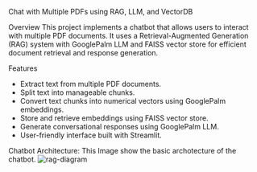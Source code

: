 Chat with Multiple PDFs using RAG, LLM, and VectorDB

Overview
This project implements a chatbot that allows users to interact with multiple PDF documents. It uses a Retrieval-Augmented Generation (RAG) system with GooglePalm LLM and FAISS vector store for efficient document retrieval and response generation.

Features
- Extract text from multiple PDF documents.
- Split text into manageable chunks.
- Convert text chunks into numerical vectors using GooglePalm embeddings.
- Store and retrieve embeddings using FAISS vector store.
- Generate conversational responses using GooglePalm LLM.
- User-friendly interface built with Streamlit.


Chatbot Architecture:
This Image show the basic archotecture of the chatbot.
![rag-diagram](https://github.com/VineetDS/RAG-Chatbot/assets/98698202/f1177d7c-0d59-40ea-9a6e-cec531a1dff5)

